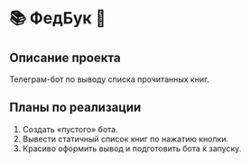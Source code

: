 # 📚 **ФедБук** 📖

## Описание проекта
Телеграм-бот по выводу списка прочитанных книг.

## Планы по реализации
1. Создать «пустого» бота.
2. Вывести статичный список книг по нажатию кнопки.
3. Красиво оформить вывод и подготовить бота к запуску.